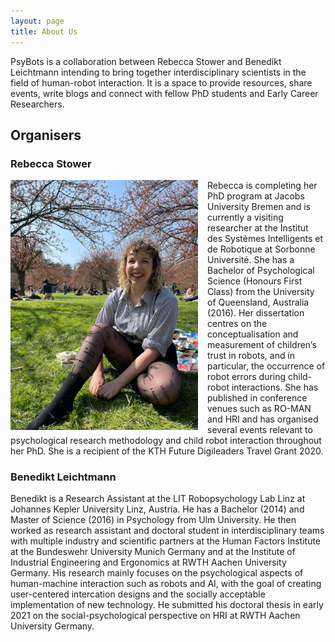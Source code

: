 ```yaml
---
layout: page
title: About Us
---
```


PsyBots is a collaboration between Rebecca Stower and Benedikt Leichtmann intending to bring together interdisciplinary scientists in the field of human-robot interaction. It is a space to provide resources, share events, write blogs and connect with fellow PhD students and Early Career Researchers. 

## Organisers

### Rebecca Stower

<img style="float: left; padding-right:15px" src="/assets/img/IMG-20210404-WA0024.jpg" alt="Rebecca Stower" width="300"/>

Rebecca is completing her PhD program at Jacobs University Bremen and is currently a visiting researcher at the Institut des Systèmes Intelligents et de Robotique at Sorbonne Université. She has a Bachelor of Psychological Science (Honours First Class) from the University of Queensland, Australia (2016). Her dissertation centres on the conceptualisation and measurement of children’s trust in robots, and in particular, the occurrence of robot errors during child-robot interactions. She has published in conference venues such as RO-MAN and HRI and has organised several events relevant to psychological research methodology and child robot interaction throughout her PhD. She is a recipient of the KTH Future Digileaders Travel Grant 2020.

### Benedikt Leichtmann

Benedikt is a Research Assistant at the LIT Robopsychology Lab Linz at Johannes Kepler University Linz, Austria. He has a Bachelor (2014) and Master of Science (2016) in Psychology from Ulm University. He then worked as research assistant and doctoral student in interdisciplinary teams with multiple industry and scientific partners at the Human Factors Institute at the Bundeswehr University Munich Germany and at the Institute of Industrial Engineering and Ergonomics at RWTH Aachen University Germany. His research mainly focuses on the psychological aspects of human-machine interaction such as robots and AI, with the goal of creating user-centered intercation designs and the socially acceptable implementation of new technology. He submitted his doctoral thesis in early 2021 on the social-psychological perspective on HRI at RWTH Aachen University Germany.
